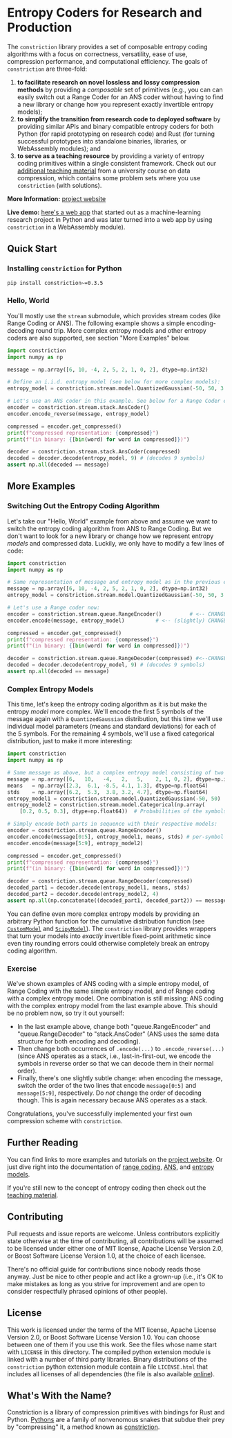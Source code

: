 # Entropy Coders for Research and Production

The `constriction` library provides a set of composable entropy coding algorithms with a
focus on correctness, versatility, ease of use, compression performance, and
computational efficiency. The goals of `constriction` are three-fold:

1. **to facilitate research on novel lossless and lossy compression methods** by
   providing a *composable* set of primitives (e.g., you can can easily switch out a
   Range Coder for an ANS coder without having to find a new library or change how you
   represent exactly invertible entropy models);
2. **to simplify the transition from research code to deployed software** by providing
   similar APIs and binary compatible entropy coders for both Python (for rapid
   prototyping on research code) and Rust (for turning successful prototypes into
   standalone binaries, libraries, or WebAssembly modules); and
3. **to serve as a teaching resource** by providing a variety of entropy coding
   primitives within a single consistent framework. Check out our [additional teaching
   material](https://robamler.github.io/teaching/compress21/) from a university course
   on data compression, which contains some problem sets where you use `constriction`
   (with solutions).

**More Information:** [project website](https://bamler-lab.github.io/constriction)

**Live demo:** [here's a web app](https://robamler.github.io/linguistic-flux-capacitor)
that started out as a machine-learning research project in Python and was later turned
into a web app by using `constriction` in a WebAssembly module).

## Quick Start

### Installing `constriction` for Python

```bash
pip install constriction~=0.3.5
```

### Hello, World

You'll mostly use the `stream` submodule, which provides stream codes (like Range
Coding or ANS). The following example shows a simple encoding-decoding round trip. More
complex entropy models and other entropy coders are also supported, see section
"More Examples" below.

```python
import constriction
import numpy as np

message = np.array([6, 10, -4, 2, 5, 2, 1, 0, 2], dtype=np.int32)

# Define an i.i.d. entropy model (see below for more complex models):
entropy_model = constriction.stream.model.QuantizedGaussian(-50, 50, 3.2, 9.6)

# Let's use an ANS coder in this example. See below for a Range Coder example.
encoder = constriction.stream.stack.AnsCoder()
encoder.encode_reverse(message, entropy_model)

compressed = encoder.get_compressed()
print(f"compressed representation: {compressed}")
print(f"(in binary: {[bin(word) for word in compressed]})")

decoder = constriction.stream.stack.AnsCoder(compressed)
decoded = decoder.decode(entropy_model, 9) # (decodes 9 symbols)
assert np.all(decoded == message)
```

## More Examples

### Switching Out the Entropy Coding Algorithm

Let's take our "Hello, World" example from above and assume we want to
switch the entropy coding algorithm from ANS to Range Coding. But we don't want to
look for a new library or change how we represent entropy *models* and compressed data.
Luckily, we only have to modify a few lines of code:

```python
import constriction
import numpy as np

# Same representation of message and entropy model as in the previous example:
message = np.array([6, 10, -4, 2, 5, 2, 1, 0, 2], dtype=np.int32)
entropy_model = constriction.stream.model.QuantizedGaussian(-50, 50, 3.2, 9.6)

# Let's use a Range coder now:
encoder = constriction.stream.queue.RangeEncoder()         # <-- CHANGED LINE
encoder.encode(message, entropy_model)          # <-- (slightly) CHANGED LINE

compressed = encoder.get_compressed()
print(f"compressed representation: {compressed}")
print(f"(in binary: {[bin(word) for word in compressed]})")

decoder = constriction.stream.queue.RangeDecoder(compressed) #<--CHANGED LINE
decoded = decoder.decode(entropy_model, 9) # (decodes 9 symbols)
assert np.all(decoded == message)
```

### Complex Entropy Models

This time, let's keep the entropy coding algorithm as it is but make the entropy *model*
more complex. We'll encode the first 5 symbols of the message again with a
`QuantizedGaussian` distribution, but this time we'll use individual model parameters
(means and standard deviations) for each of the 5 symbols. For the remaining 4 symbols,
we'll use a fixed categorical distribution, just to make it more interesting:

```python
import constriction
import numpy as np

# Same message as above, but a complex entropy model consisting of two parts:
message = np.array([6,   10,   -4,   2,   5,    2, 1, 0, 2], dtype=np.int32)
means   = np.array([2.3,  6.1, -8.5, 4.1, 1.3], dtype=np.float64)
stds    = np.array([6.2,  5.3,  3.8, 3.2, 4.7], dtype=np.float64)
entropy_model1 = constriction.stream.model.QuantizedGaussian(-50, 50)
entropy_model2 = constriction.stream.model.Categorical(np.array(
    [0.2, 0.5, 0.3], dtype=np.float64))  # Probabilities of the symbols 0,1,2.

# Simply encode both parts in sequence with their respective models:
encoder = constriction.stream.queue.RangeEncoder()
encoder.encode(message[0:5], entropy_model1, means, stds) # per-symbol params.
encoder.encode(message[5:9], entropy_model2)

compressed = encoder.get_compressed()
print(f"compressed representation: {compressed}")
print(f"(in binary: {[bin(word) for word in compressed]})")

decoder = constriction.stream.queue.RangeDecoder(compressed)
decoded_part1 = decoder.decode(entropy_model1, means, stds)
decoded_part2 = decoder.decode(entropy_model2, 4)
assert np.all(np.concatenate((decoded_part1, decoded_part2)) == message)
```

You can define even more complex entropy models by providing an arbitrary Python
function for the cumulative distribution function (see
[`CustomModel`](https://bamler-lab.github.io/constriction/apidoc/python/stream/model.html#constriction.stream.model.CustomModel) and
[`ScipyModel`](https://bamler-lab.github.io/constriction/apidoc/python/stream/model.html#constriction.stream.model.CustomModel)). The
`constriction` library provides wrappers that turn your models into *exactly*
invertible fixed-point arithmetic since even tiny rounding errors could otherwise
completely break an entropy coding algorithm.

### Exercise

We've shown examples of ANS coding with a simple entropy model, of
Range Coding with the same simple entropy model, and of Range coding with a complex
entropy model. One combination is still missing: ANS coding
with the complex entropy model from the last example above. This should be no problem
now, so try it out yourself:

- In the last example above, change both "queue.RangeEncoder" and "queue.RangeDecoder"
  to "stack.AnsCoder" (ANS uses the same data structure for both encoding and decoding).
- Then change both occurrences of `.encode(...)` to `.encode_reverse(...)` (since ANS
  operates as a stack, i.e., last-in-first-out, we encode the symbols in reverse order
  so that we can decode them in their normal order).
- Finally, there's one slightly subtle change: when encoding the message, switch the
  order of the two lines that encode `message[0:5]` and `message[5:9]`, respectively.
  Do *not* change the order of decoding though. This is again necessary because ANS
  operates as a stack.

Congratulations, you've successfully implemented your first own compression scheme with
`constriction`.

## Further Reading

You can find links to more examples and tutorials on the [project
website](https://bamler-lab.github.io/constriction). Or just dive right into the
documentation of [range coding](https://bamler-lab.github.io/constriction/apidoc/python/stream/queue.html), [ANS](https://bamler-lab.github.io/constriction/apidoc/python/stream/stack.html), and
[entropy models](https://bamler-lab.github.io/constriction/apidoc/python/stream/model.html).

If you're still new to the concept of entropy coding then check out the [teaching
material](https://robamler.github.io/teaching/compress21/).

## Contributing

Pull requests and issue reports are welcome. Unless contributors explicitly state otherwise
at the time of contributing, all contributions will be assumed to be licensed under either
one of MIT license, Apache License Version 2.0, or Boost Software License Version 1.0, at
the choice of each licensee.

There's no official guide for contributions since nobody reads those anyway. Just be nice to
other people and act like a grown-up (i.e., it's OK to make mistakes as long as you strive
for improvement and are open to consider respectfully phrased opinions of other people).

## License

This work is licensed under the terms of the MIT license, Apache License Version 2.0, or
Boost Software License Version 1.0. You can choose between one of them if you use this work.
See the files whose name start with `LICENSE` in this directory. The compiled python
extension module is linked with a number of third party libraries. Binary distributions of
the `constriction` python extension module contain a file `LICENSE.html` that includes all
licenses of all dependencies (the file is also available
[online](https://bamler-lab.github.io/constriction/license.html)).

## What's With the Name?

Constriction is a library of compression primitives with bindings for Rust and Python.
[Pythons](https://en.wikipedia.org/wiki/Pythonidae) are a family of nonvenomous snakes that
subdue their prey by "compressing" it, a method known as
[constriction](https://en.wikipedia.org/wiki/Constriction).
